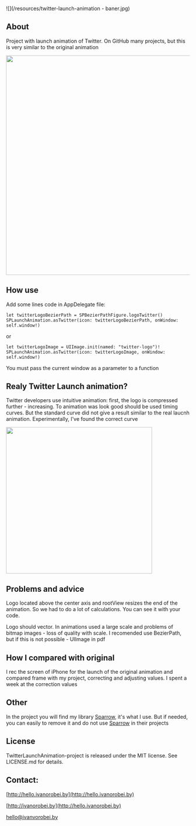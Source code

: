![](/resources/twitter-launch-animation - baner.jpg)

## About
Project with launch animation of Twitter. On GitHub many projects, but this is very similar to the original animation

<img src="https://raw.githubusercontent.com/IvanVorobei/TwitterLaunchAnimation/master/resources/twitter-launch-animation - mockup_preview.gif" width="600">

## How use
Add some lines code in AppDelegate file:

	let twitterLogoBezierPath = SPBezierPathFigure.logoTwitter()
	SPLaunchAnimation.asTwitter(icon: twitterLogoBezierPath, onWindow: self.window!)

or 

	let twitterLogoImage = UIImage.init(named: "twitter-logo")!
	SPLaunchAnimation.asTwitter(icon: twitterLogoImage, onWindow: self.window!)

You must pass the current window as a parameter to a function

## Realy Twitter Launсh animation?
Twitter developers use intuitive animation: first, the logo is compressed further - increasing. To animation was look good should be used timing curves. But the standard curve did not give a result similar to the real laucnh animation. Experimentally, I've found the correct curve

<img src="https://raw.githubusercontent.com/IvanVorobei/TwitterLaunchAnimation/master/resources/twitter-launch-animation - compare.gif" width="400">

## Problems and advice
Logo located above the center axis and rootView resizes the end of the animation. So we had to do a lot of calculations. You can see it with your code.

Logo should vector. In animations used a large scale and problems of bitmap images - loss of quality with scale. I recomended use BezierPath, but if this is not possible - UIImage in pdf

##  How I compared with original
I rec the screen of iPhone for the launch of the original animation and compared frame with my project, correcting and adjusting values. I spent a week at the correction values

## Other
In the project you will find my library [Sparrow](https://github.com/IvanVorobei/Sparrow), it's what I use. But if needed, you can easily to remove it and do not use [Sparrow](https://github.com/IvanVorobei/Sparrow) in their projects 

## License
TwitterLaunchAnimation-project is released under the MIT license. See LICENSE.md for details.

## Contact:
 
[http://hello.ivanorobei.by](http://hello.ivanorobei.by)

[http://ivanorobei.by](http://hello.ivanorobei.by)

hello@ivanvorobei.by
